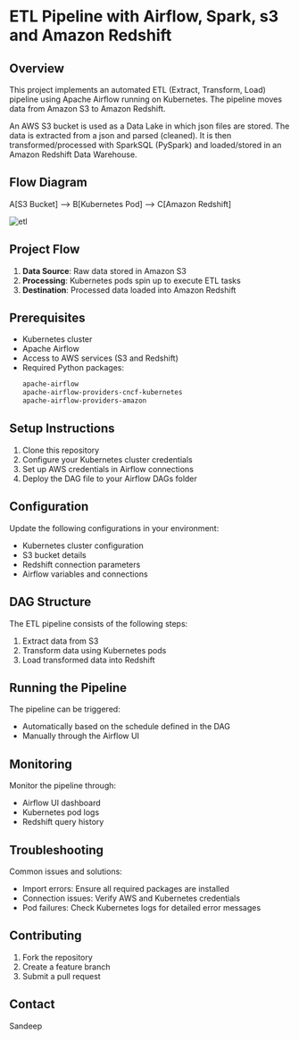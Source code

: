 # ETL Pipeline with Airflow, Spark, s3 and Amazon Redshift

## Overview
This project implements an automated ETL (Extract, Transform, Load) pipeline using Apache Airflow running on Kubernetes. The pipeline moves data from Amazon S3 to Amazon Redshift.

An AWS S3 bucket is used as a Data Lake in which json files are stored. The data is extracted from a json and parsed (cleaned). It is then transformed/processed with SparkSQL (PySpark) and loaded/stored in an Amazon Redshift Data Warehouse.

## Flow Diagram

A[S3 Bucket] --> B[Kubernetes Pod] --> C[Amazon Redshift]

![etl](https://github.com/user-attachments/assets/1c8eea1e-1c6a-4946-80de-773b0da41b75)

## Project Flow
1. **Data Source**: Raw data stored in Amazon S3
2. **Processing**: Kubernetes pods spin up to execute ETL tasks
3. **Destination**: Processed data loaded into Amazon Redshift

## Prerequisites
- Kubernetes cluster
- Apache Airflow
- Access to AWS services (S3 and Redshift)
- Required Python packages:
  ```bash
  apache-airflow
  apache-airflow-providers-cncf-kubernetes
  apache-airflow-providers-amazon
  ```

## Setup Instructions
1. Clone this repository
2. Configure your Kubernetes cluster credentials
3. Set up AWS credentials in Airflow connections
4. Deploy the DAG file to your Airflow DAGs folder

## Configuration
Update the following configurations in your environment:
- Kubernetes cluster configuration
- S3 bucket details
- Redshift connection parameters
- Airflow variables and connections

## DAG Structure
The ETL pipeline consists of the following steps:
1. Extract data from S3
2. Transform data using Kubernetes pods
3. Load transformed data into Redshift

## Running the Pipeline
The pipeline can be triggered:
- Automatically based on the schedule defined in the DAG
- Manually through the Airflow UI

## Monitoring
Monitor the pipeline through:
- Airflow UI dashboard
- Kubernetes pod logs
- Redshift query history

## Troubleshooting
Common issues and solutions:
- Import errors: Ensure all required packages are installed
- Connection issues: Verify AWS and Kubernetes credentials
- Pod failures: Check Kubernetes logs for detailed error messages

## Contributing
1. Fork the repository
2. Create a feature branch
3. Submit a pull request

## Contact
Sandeep
